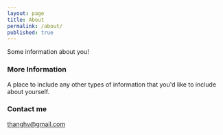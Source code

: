 ```yaml
---
layout: page
title: About
permalink: /about/
published: true
---
```


Some information about you!

### More Information

A place to include any other types of information that you'd like to include about yourself. 

### Contact me

[thanghv@gmail.com](mailto:thanghv@gmail.com)